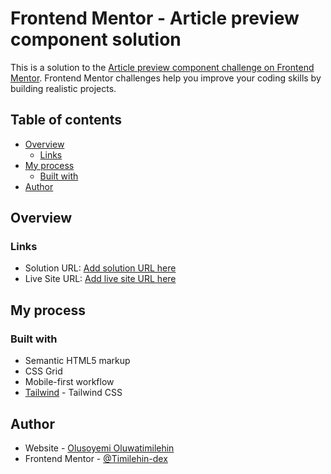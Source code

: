 # Frontend Mentor - Article preview component solution

This is a solution to the [Article preview component challenge on Frontend Mentor](https://www.frontendmentor.io/challenges/article-preview-component-dYBN_pYFT). Frontend Mentor challenges help you improve your coding skills by building realistic projects.

## Table of contents

- [Overview](#overview)
  - [Links](#links)
- [My process](#my-process)
  - [Built with](#built-with)
- [Author](#author)

## Overview

### Links

- Solution URL: [Add solution URL here](https://github.com/Timilehin-dex/four-card-feature-section)
- Live Site URL: [Add live site URL here](https://timilehin-dex.github.io/four-card-feature-section/)

## My process

### Built with

- Semantic HTML5 markup
- CSS Grid
- Mobile-first workflow
- [Tailwind](https://tailwindcss.com/) - Tailwind CSS

## Author

- Website - [Olusoyemi Oluwatimilehin](https://timilehin-dex.github.io/Portfolio/)
- Frontend Mentor - [@Timilehin-dex](https://www.frontendmentor.io/profile/Timilehin-dex)
